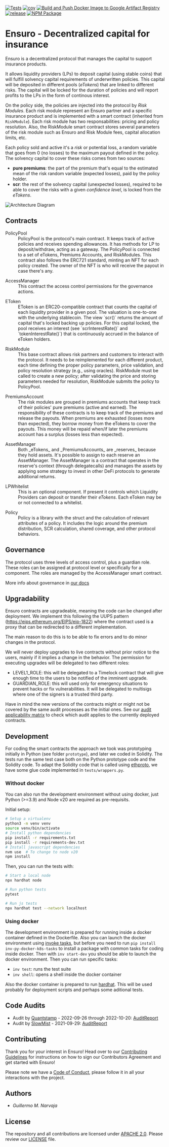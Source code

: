 [![Tests](https://github.com/ensuro/ensuro/actions/workflows/tests.yaml/badge.svg)](https://github.com/ensuro/ensuro/actions/workflows/tests.yaml)
[![cov](https://github.com/ensuro/ensuro/raw/main/badges/coverage.svg)](https://github.com/ensuro/ensuro/actions/workflows/tests.yaml)
[![Build and Push Docker Image to Google Artifact Registry](https://github.com/ensuro/ensuro/actions/workflows/build-base-image.yaml/badge.svg)](https://github.com/ensuro/ensuro/actions/workflows/build-base-image.yaml)
[![release](https://badgen.net/github/release/ensuro/ensuro)](https://github.com/ensuro/ensuro/releases)
[![NPM Package](https://github.com/ensuro/ensuro/actions/workflows/npm.yaml/badge.svg)](https://www.npmjs.com/package/@ensuro/core)

# Ensuro - Decentralized capital for insurance

Ensuro is a decentralized protocol that manages the capital to support insurance products.

It allows liquidity providers (LPs) to deposit capital (using stable coins) that will fulfill solvency capital requirements of underwritten policies. This capital will be deposited in different pools (_eTokens_) that are linked to different risks. The capital will be locked for the duration of policies and will report profits to the LPs in the form of continous interest.

On the policy side, the policies are injected into the protocol by _Risk Modules_. Each risk module represent an Ensuro partner and a specific insurance product and is implemented with a smart contract (inherited from `RiskModule`). Each risk module has two responsabilities: pricing and policy resolution. Also, the RiskModule smart contract stores several parameters of the risk module such as Ensuro and Risk Module fees, capital allocation limits, etc.

Each policy sold and active it's a _risk_ or potential loss, a random variable that goes from 0 (no losses) to the maximum payout defined in the policy. The solvency capital to cover these risks comes from two sources:

- **pure premiums**: the part of the premium that's equal to the estimated mean of the risk random variable (expected losses), paid by the policy holder.
- **scr**: the rest of the solvency capital (unexpected losses), required to be able to cover the risks with a given _confidence level_, is locked from the _eTokens_.

![Architecture Diagram](Architecture.png "Architecture Diagram")

## Contracts

<dl>
<dt>PolicyPool</dt>
<dd>
PolicyPool is the protocol's main contract. It keeps track of active policies and receives spending allowances. It has methods for LP to deposit/withdraw, acting as a gateway. The PolicyPool is connected to a set of eTokens, Premiums Accounts, and RiskModules.
This contract also follows the ERC721 standard, minting an NFT for each policy created. The owner of the NFT is who will receive the payout in case there's any.
</dd>
</dl>

<dl>
<dt>AccessManager</dt>
<dd>This contract the access control permissions for the governance actions.</dd>
</dl>

<dl>
<dt>EToken</dt>
<dd>EToken is an ERC20-compatible contract that counts the capital of each liquidity provider in a given pool. The valuation is one-to-one with the underlying stablecoin. The view `scr()` returns the amount of capital that's locked backing up policies. For this capital locked, the pool receives an interest (see `scrInterestRate()` and `tokenInterestRate()`) that is continuously accrued in the balance of eToken holders.</dd>
</dl>

<dl>
<dt>RiskModule</dt>
<dd>This base contract allows risk partners and customers to interact with the protocol. It needs to be reimplemented for each different product, each time defining the proper policy parameters, price validation, and policy resolution strategy (e.g., using oracles). RiskModule must be called to create a new policy; after validating the price and storing parameters needed for resolution, RiskModule submits the policy to PolicyPool.</dd>
</dl>

<dl>
<dt>PremiumsAccount</dt>
<dd>The risk modules are grouped in premiums accounts that keep track of their policies' pure premiums (active and earned). The responsibility of these contracts is to keep track of the premiums and release the payouts. When premiums are exhausted (losses more than expected), they borrow money from the eTokens to cover the payouts. This money will be repaid when/if later the premiums account has a surplus (losses less than expected).</dd>
</dl>

<dl>
<dt>AssetManager</dt>
<dd>Both _eTokens_ and _PremiumsAccounts_ are _reserves_ because they hold assets. It's possible to assign to each reserve an AssetManager. The AssetManager is a contract that operates in the reserve's context (through delegatecalls) and manages the assets by applying some strategy to invest in other DeFi protocols to generate additional returns.</dd>
</dl>

<dl>
<dt>LPWhitelist</dt>
<dd>This is an optional component. If present it controls which Liquidity Providers can deposit or transfer their <i>eTokens</i>. Each eToken may be or not connected to a whitelist.</dd>
</dl>

<dl>
<dt>Policy</dt>
<dd>Policy is a library with the struct and the calculation of relevant attributes of a policy. It includes the logic around the premium distribution, SCR calculation, shared coverage, and other protocol behaviors.</dd>
</dl>

## Governance

The protocol uses three levels of access control, plus a guardian role. These roles can be assigned at protocol level or specifically for a component. The roles are managed by the AccessManager smart contract.

More info about governance in [our docs](https://docs.ensuro.co/ensuro-docs/smart-contracts/governance)

## Upgradability

Ensuro contracts are upgradeable, meaning the code can be changed after deployment. We implement this following the UUPS pattern (https://eips.ethereum.org/EIPS/eip-1822) where the contract used is a proxy that can be redirected to a different implementation.

The main reason to do this is to be able to fix errors and to do minor changes in the protocol.

We will never deploy upgrades to live contracts without prior notice to the users, mainly if it implies a change in the behavior. The permission for executing upgrades will be delegated to two different roles:

- LEVEL1_ROLE: this will be delegated to a Timelock contract that will give enough time to the users to be notified of the imminent upgrade.
- GUARDIAN_ROLE: this will used only for emergency situations to prevent hacks or fix vulnerabilities. It will be delegated to multisigs where one of the signers is a trusted third party.

Have in mind the new versions of the contracts might or might not be covered by the same audit processes as the initial ones. See our [audit applicability matrix](https://docs.ensuro.co/ensuro-docs/deployments/audits) to check which audit applies to the currently deployed contracts.

## Development

For coding the smart contracts the approach we took was prototyping initially in Python (see folder `prototype`), and later we coded in Solidity. The tests run the same test case both on the Python prototype code and the Solidity code. To adapt the Solidity code that is called using [ethproto](https://github.com/gnarvaja/eth-prototype), we have some glue code implemented in `tests/wrappers.py`.

### Without docker

You can also run the development environment without using docker, just Python (>=3.9) and Node v20 are required as pre-requisits.

Initial setup:

```bash
# Setup a virtualenv
python3 -m venv venv
source venv/bin/activate
# Install python dependencies
pip install -r requirements.txt
pip install -r requirements-dev.txt
# Install javascript dependencies
nvm use  # To change to node v20
npm install
```

Then, you can run the tests with:

```bash
# Start a local node
npx hardhat node

# Run python tests
pytest

# Run js tests
npx hardhat test --network localhost
```

### Using docker

The development environment is prepared for running inside a docker container defined in the Dockerfile. Also you can launch the docker environment using [invoke tasks](http://www.pyinvoke.org/), but before you need to run `pip install inv-py-docker-k8s-tasks` to install a package with common tasks for coding inside docker. Then with `inv start-dev` you should be able to launch the docker environment. Then you can run specific tasks:

- `inv test`: runs the test suite
- `inv shell`: opens a shell inside the docker container

Also the docker container is prepared to run [hardhat](https://hardhat.org/). This will be used probably for deployment scripts and perhaps some aditional tests.

## Code Audits

- Audit by [Quantstamp](https://quantstamp.com/) - 2022-09-26 through 2022-10-20: [AuditReport](audits/Quantstamp-Ensuro-Final-Report-2022-11-09.pdf)
- Audit by [SlowMist](https://www.slowmist.com) - 2021-09-29: [AuditReport](audits/SlowMistAuditReport-Ensuro-2021-09-29.pdf)

## Contributing

Thank you for your interest in Ensuro! Head over to our [Contributing Guidelines](CONTRIBUTING.md) for instructions on how to sign our Contributors Agreement and get started with
Ensuro!

Please note we have a [Code of Conduct](CODE_OF_CONDUCT.md), please follow it in all your interactions with the project.

## Authors

- _Guillermo M. Narvaja_

## License

The repository and all contributions are licensed under
[APACHE 2.0](https://www.apache.org/licenses/LICENSE-2.0). Please review our [LICENSE](LICENSE) file.
